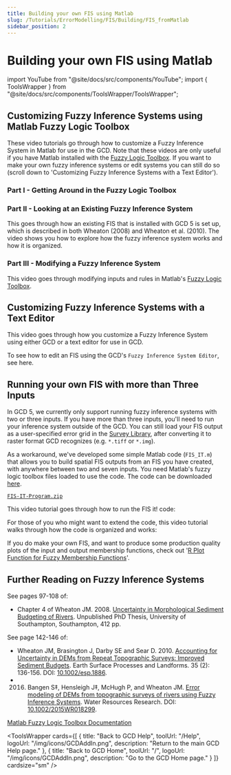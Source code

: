 ```yaml
---
title: Building your own FIS using Matlab
slug: /Tutorials/ErrorModelling/FIS/Building/FIS_fromMatlab
sidebar_position: 2
---
```



# Building your own FIS using Matlab

import YouTube from "@site/docs/src/components/YouTube";
import { ToolsWrapper } from "@site/docs/src/components/ToolsWrapper/ToolsWrapper";


## Customizing Fuzzy Inference Systems using Matlab Fuzzy Logic Toolbox

These video tutorials go through how to customize a Fuzzy Inference System in Matlab for use in the GCD. Note that these videos are only useful if you have Matlab installed with the [Fuzzy Logic Toolbox](http://www.mathworks.com/products/fuzzylogic/). If you want to make your own fuzzy inference systems or edit systems you can still do so (scroll down to 'Customizing Fuzzy Inference Systems with a Text Editor').


### Part I - Getting Around in the Fuzzy Logic Toolbox

<YouTube embedId="USy-Zk5wNuw" title="Getting Around in the Fuzzy Logic Toolbox" />


### Part II - Looking at an Existing Fuzzy Inference System

This goes through how an existing FIS that is installed with GCD 5 is set up, which is described in both Wheaton (2008) and Wheaton et al. (2010). The video shows you how to explore how the fuzzy inference system works and how it is organized.

<YouTube embedId="mOYfYoNxRTY" title="Looking at an Existing Fuzzy Inference System" />


### Part III - Modifying a Fuzzy Inference System

This video goes through modifying inputs and rules in Matlab's [Fuzzy Logic Toolbox](http://www.mathworks.com/products/fuzzylogic/).

<YouTube embedId="ld1Q3uEo1SQ" title="Modifying a Fuzzy Inference System" />


## Customizing Fuzzy Inference Systems with a Text Editor

This video goes through how you customize a Fuzzy Inference System using either GCD or a text editor for use in GCD.

<YouTube embedId="sPDx8Wsu2DA" title="Customizing Fuzzy Inference Systems with a Text Editor" />


To see how to edit an FIS using the GCD's `Fuzzy Inference System Editor`, see here.


## Running your own FIS with more than Three Inputs

In GCD 5, we currently only support running fuzzy inference systems with two or three inputs. If you have more than three inputs, you'll need to run your inference system outside of the GCD. You can still load your FIS output as a user-specified error grid in the [Survey Library](/system/errors/NodeNotFound?suri=wuid:gx:3ed05905e41de6f6), after converting it to raster format GCD recognizes (e.g. `*.tiff` or `*.img`).

As a workaround, we've developed some simple Matlab code (`FIS_IT.m`) that allows you to build spatial FIS outputs from an FIS you have created, with anywhere between two and seven inputs. You need Matlab's fuzzy logic toolbox files loaded to use the code. The code can be downloaded [here](http://etal.usu.edu/GCD/FIS-IT-Program.zip).

[`FIS-IT-Program.zip`](http://etal.usu.edu/GCD/FIS-IT-Program.zip)

This video tutorial goes through how to run the FIS it! code:

<YouTube embedId="UmxxHcO_NcM" title="How to run the FIS it! code" />

For those of you who might want to extend the code, this video tutorial walks through how the code is organized and works:

<YouTube embedId="yPDJKem3GnI" title="How the FIS it! code is organized and works" />


If you do make your own FIS, and want to produce some production quality plots of the input and output membership functions, check out '[R Plot Function for Fuzzy Membership Functions](/tutorials--how-to/viii-building-your-own-fis/fuzzymembershipplot)'.


## Further Reading on Fuzzy Inference Systems

See pages 97-108 of:

- Chapter 4 of Wheaton JM. 2008. [Uncertainty in Morphological Sediment Budgeting of Rivers](http://www.joewheaton.org/Home/research/projects-1/morphological-sediment-budgeting/phdthesis). Unpublished PhD Thesis, University of Southampton, Southampton, 412 pp.

See page 142-146 of:
- Wheaton JM, Brasington J, Darby SE and Sear D. 2010. [Accounting for Uncertainty in DEMs from Repeat Topographic Surveys: Improved Sediment Budgets](http://dx.doi.org/10.1002/esp.1886). Earth Surface Processes and Landforms. 35 (2): 136-156. DOI: [10.1002/esp.1886](http://dx.doi.org/10.1002/esp.1886).
- 2016. Bangen S‡, Hensleigh J‡, McHugh P, and Wheaton JM. [Error modeling of DEMs from topographic surveys of rivers using Fuzzy Inference Systems](https://www.researchgate.net/publication/292210478_Error_modeling_of_DEMs_from_topographic_surveys_of_rivers_using_fuzzy_inference_systems). Water Resources Research. DOI: [10.1002/2015WR018299](http://dx.doi.org/10.1002/2015WR018299).

[Matlab Fuzzy Logic Toolbox Documentation](http://www.mathworks.com/help/toolbox/fuzzy/)


<ToolsWrapper
  cards={[
	{
	  title: "Back to GCD Help",
	  toolUrl: "/Help",
	  logoUrl: "/img/icons/GCDAddIn.png",
	  description: "Return to the main GCD Help page."
	},
	{
	  title: "Back to GCD Home",
	  toolUrl: "/",
	  logoUrl: "/img/icons/GCDAddIn.png",
	  description: "Go to the GCD Home page."
	}
  ]}
  cardsize="sm"
/>